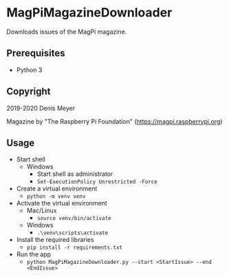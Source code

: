 # MagPiMagazineDownloader

Downloads issues of the MagPi magazine.

## Prerequisites

* Python 3

## Copyright

2019-2020 Denis Meyer

Magazine by "The Raspberry Pi Foundation" (https://magpi.raspberrypi.org)

## Usage

* Start shell
  * Windows
    * Start shell as administrator
    * `Set-ExecutionPolicy Unrestricted -Force`
* Create a virtual environment
  * `python -m venv venv`
* Activate the virtual environment
  * Mac/Linux
    * `source venv/bin/activate`
  * Windows
    * `.\venv\scripts\activate`
* Install the required libraries
  * `pip install -r requirements.txt`
* Run the app
  * `python MagPiMagazineDownloader.py --start <StartIssue> --end <EndIssue>`
